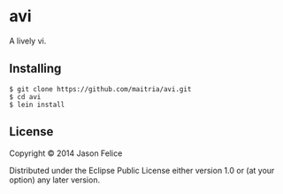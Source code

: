 # avi

A lively vi.

## Installing

```
$ git clone https://github.com/maitria/avi.git
$ cd avi
$ lein install
```

## License

Copyright © 2014 Jason Felice

Distributed under the Eclipse Public License either version 1.0 or (at
your option) any later version.
